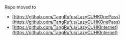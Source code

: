 Repo moved to 
 - [https://github.com/TangRufus/LazyCUHKOnePass](https://github.com/TangRufus/LazyCUHKOnePass)
 - [https://github.com/TangRufus/LazyCUHKInternet](https://github.com/TangRufus/LazyCUHKInternet)
